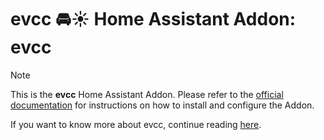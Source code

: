 # evcc 🚘☀️ Home Assistant Addon: evcc

> [!NOTE]
>This is the **evcc** Home Assistant Addon. Please refer to the [official documentation](https://docs.evcc.io/en/docs/installation/home-assistant) for instructions on how to install and configure the Addon.
>
>If you want to know more about evcc, continue reading [here](https://docs.evcc.io/en/docs/Home).
